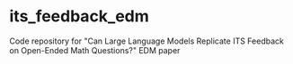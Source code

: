 # its_feedback_edm
Code repository for "Can Large Language Models Replicate ITS Feedback on Open-Ended Math Questions?" EDM paper
